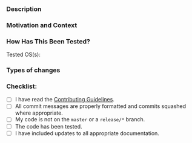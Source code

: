 <!--- Please fill out the following template, which will help other contributors review your Pull Request. -->

<!--- Make sure you’ve read the contribution guidelines here: https://github.com/obsproject/obs-websocket/wiki/Contributing-Guidelines -->

### Description
<!--- Describe your changes. -->

### Motivation and Context
<!--- Why is this change required? What problem does it solve? -->
<!--- If it fixes/closes an open issue or implements feature request, -->
<!--- please link to the issue here. -->

### How Has This Been Tested?
<!--- Please describe in detail how you tested your changes, along with the OS(s) you tested with. -->
Tested OS(s): 

### Types of changes
<!--- What types of changes does your PR introduce? Uncomment all that apply -->

<!--- - Bug fix (non-breaking change which fixes an issue) -->
<!--- - Performance enhancement (non-breaking change which improves efficiency) -->
<!--- - Code cleanup (non-breaking change which makes code smaller or more readable) -->
<!--- - New request/event (non-breaking) -->
<!--- - Documentation change (a change to documentation pages) -->
<!--- - Other Enhancement (anything not applicable to what is listed) -->

### Checklist:
<!--- Go over all the following points, and put an `x` in all the boxes that apply. -->
<!--- If you're unsure about any of these, don't hesitate to ask. We're here to help! -->
-  [ ] I have read the [Contributing Guidelines](https://github.com/obsproject/obs-websocket/wiki/Contributing-Guidelines).
-  [ ] All commit messages are properly formatted and commits squashed where appropriate.
-  [ ] My code is not on the `master` or a `release/*` branch.
-  [ ] The code has been tested.
-  [ ] I have included updates to all appropriate documentation.
